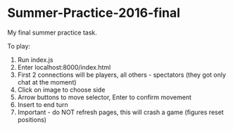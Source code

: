 # Summer-Practice-2016-final
My final summer practice task.

<p>To play:</p>
<ol>
  <li> Run index.js
  <li> Enter localhost:8000/index.html
  <li> First 2 connections will be players, all others - spectators (they got only chat at the moment)
  <li> Click on image to choose side
  <li> Arrow buttons to move selector, Enter to confirm movement
  <li> Insert to end turn
  <li> Important - do NOT refresh pages, this will crash a game (figures reset positions)
</ol>
